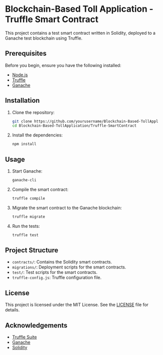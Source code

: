 # Blockchain-Based Toll Application - Truffle Smart Contract

This project contains a test smart contract written in Solidity, deployed to a Ganache test blockchain using Truffle.

## Prerequisites

Before you begin, ensure you have the following installed:

- [Node.js](https://nodejs.org/)
- [Truffle](https://www.trufflesuite.com/truffle)
- [Ganache](https://www.trufflesuite.com/ganache)

## Installation

1. Clone the repository:
    ```sh
    git clone https://github.com/yourusername/Blockchain-Based-TollApplication.git
    cd Blockchain-Based-TollApplication/Truffle-SmartContract
    ```

2. Install the dependencies:
    ```sh
    npm install
    ```

## Usage

1. Start Ganache:
    ```sh
    ganache-cli
    ```

2. Compile the smart contract:
    ```sh
    truffle compile
    ```

3. Migrate the smart contract to the Ganache blockchain:
    ```sh
    truffle migrate
    ```

4. Run the tests:
    ```sh
    truffle test
    ```

## Project Structure

- `contracts/`: Contains the Solidity smart contracts.
- `migrations/`: Deployment scripts for the smart contracts.
- `test/`: Test scripts for the smart contracts.
- `truffle-config.js`: Truffle configuration file.

## License

This project is licensed under the MIT License. See the [LICENSE](../LICENSE) file for details.

## Acknowledgements

- [Truffle Suite](https://www.trufflesuite.com/)
- [Ganache](https://www.trufflesuite.com/ganache)
- [Solidity](https://soliditylang.org/)
